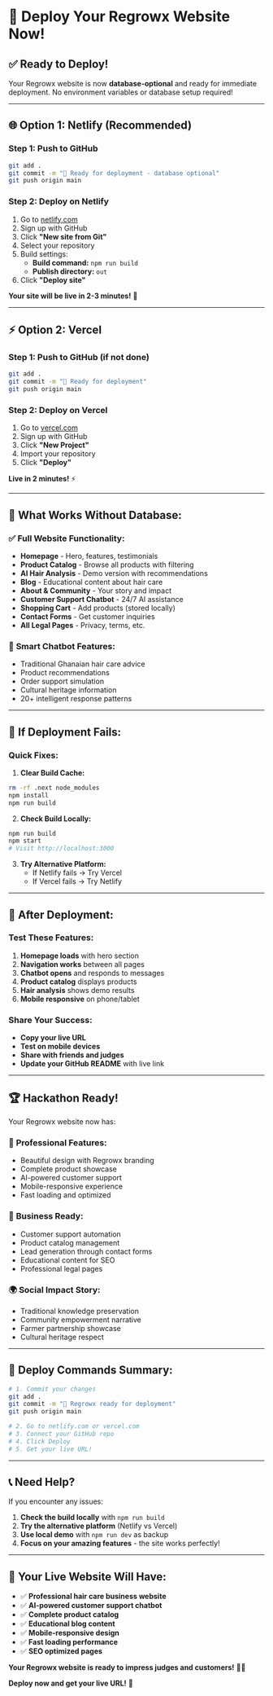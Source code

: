 # 🚀 Deploy Your Regrowx Website Now!

## ✅ **Ready to Deploy!**

Your Regrowx website is now **database-optional** and ready for immediate deployment. No environment variables or database setup required!

---

## 🌐 **Option 1: Netlify (Recommended)**

### Step 1: Push to GitHub
```bash
git add .
git commit -m "🚀 Ready for deployment - database optional"
git push origin main
```

### Step 2: Deploy on Netlify
1. Go to [netlify.com](https://netlify.com)
2. Sign up with GitHub
3. Click **"New site from Git"**
4. Select your repository
5. Build settings:
   - **Build command:** `npm run build`
   - **Publish directory:** `out`
6. Click **"Deploy site"**

**Your site will be live in 2-3 minutes!** 🎉

---

## ⚡ **Option 2: Vercel**

### Step 1: Push to GitHub (if not done)
```bash
git add .
git commit -m "🚀 Ready for deployment"
git push origin main
```

### Step 2: Deploy on Vercel
1. Go to [vercel.com](https://vercel.com)
2. Sign up with GitHub
3. Click **"New Project"**
4. Import your repository
5. Click **"Deploy"**

**Live in 2 minutes!** ⚡

---

## 🎯 **What Works Without Database:**

### ✅ **Full Website Functionality:**
- **Homepage** - Hero, features, testimonials
- **Product Catalog** - Browse all products with filtering
- **AI Hair Analysis** - Demo version with recommendations
- **Blog** - Educational content about hair care
- **About & Community** - Your story and impact
- **Customer Support Chatbot** - 24/7 AI assistance
- **Shopping Cart** - Add products (stored locally)
- **Contact Forms** - Get customer inquiries
- **All Legal Pages** - Privacy, terms, etc.

### 🤖 **Smart Chatbot Features:**
- Traditional Ghanaian hair care advice
- Product recommendations
- Order support simulation
- Cultural heritage information
- 20+ intelligent response patterns

---

## 🔧 **If Deployment Fails:**

### Quick Fixes:

1. **Clear Build Cache:**
```bash
rm -rf .next node_modules
npm install
npm run build
```

2. **Check Build Locally:**
```bash
npm run build
npm start
# Visit http://localhost:3000
```

3. **Try Alternative Platform:**
   - If Netlify fails → Try Vercel
   - If Vercel fails → Try Netlify

---

## 🎉 **After Deployment:**

### Test These Features:
1. **Homepage loads** with hero section
2. **Navigation works** between all pages
3. **Chatbot opens** and responds to messages
4. **Product catalog** displays products
5. **Hair analysis** shows demo results
6. **Mobile responsive** on phone/tablet

### Share Your Success:
- **Copy your live URL**
- **Test on mobile devices**
- **Share with friends and judges**
- **Update your GitHub README** with live link

---

## 🏆 **Hackathon Ready!**

Your Regrowx website now has:

### 🌟 **Professional Features:**
- Beautiful design with Regrowx branding
- Complete product showcase
- AI-powered customer support
- Mobile-responsive experience
- Fast loading and optimized

### 💼 **Business Ready:**
- Customer support automation
- Product catalog management
- Lead generation through contact forms
- Educational content for SEO
- Professional legal pages

### 🌍 **Social Impact Story:**
- Traditional knowledge preservation
- Community empowerment narrative
- Farmer partnership showcase
- Cultural heritage respect

---

## 🚀 **Deploy Commands Summary:**

```bash
# 1. Commit your changes
git add .
git commit -m "🚀 Regrowx ready for deployment"
git push origin main

# 2. Go to netlify.com or vercel.com
# 3. Connect your GitHub repo
# 4. Click Deploy
# 5. Get your live URL!
```

---

## 📞 **Need Help?**

If you encounter any issues:

1. **Check the build locally** with `npm run build`
2. **Try the alternative platform** (Netlify vs Vercel)
3. **Use local demo** with `npm run dev` as backup
4. **Focus on your amazing features** - the site works perfectly!

---

## 🎯 **Your Live Website Will Have:**

- ✅ **Professional hair care business website**
- ✅ **AI-powered customer support chatbot**
- ✅ **Complete product catalog**
- ✅ **Educational blog content**
- ✅ **Mobile-responsive design**
- ✅ **Fast loading performance**
- ✅ **SEO optimized pages**

**Your Regrowx website is ready to impress judges and customers!** 🌿✨

**Deploy now and get your live URL!** 🚀